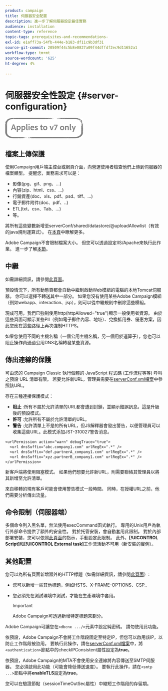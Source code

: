 ```yaml
---
product: campaign
title: 伺服器安全配置
description: 進一步了解伺服器設定最佳實務
audience: installation
content-type: reference
topic-tags: prerequisites-and-recommendations-
exl-id: e1aff73a-54fb-444e-b183-df11c9b3df31
source-git-commit: 20509f44c5b8e0827a09f44dffdf2ec9d11652a1
workflow-type: tm+mt
source-wordcount: '625'
ht-degree: 4%

---
```


# 伺服器安全性設定 {#server-configuration}

![](../../assets/v7-only.svg)

## 檔案上傳保護

使用Campaign用戶端主控台或網頁介面，向營運使用者檢查他們上傳到伺服器的檔案類型。 提醒您，業務需求可以是：

* 影像(jpg、gif、png、...)
* 內容(zip、html、css、...)
* 行銷資產(doc、xls、pdf、psd、tiff、...)
* 電子郵件附件(doc、pdf、..)
* ETL(txt、csv、Tab、...)
* 等。

將所有這些變數新增至serverConf/shared/datastore/@uploadAllowlist（有效的java規則運算式）。 在[本頁](../../installation/using/file-res-management.md)中瞭解更多。

Adobe Campaign不會限制檔案大小。 但您可以透過設定IIS/Apache來執行此作業。 進一步了解[本節](../../installation/using/web-server-configuration.md)。

## 中繼

如需詳細資訊，請參閱[此頁面](../../installation/using/configuring-campaign-server.md#dynamic-page-security-and-relays)。

預設情況下，所有動態頁都會自動中繼到啟動Web模組的電腦的本地Tomcat伺服器。 你可以選擇不轉送其中一部分。 如果您沒有使用某些Adobe Campaign模組（例如webapp、interaction、jsp），則可以從中繼規則中刪除這些模組。

現成可用，我們已強制使用http(httpAllowed=&quot;true&quot;)顯示一般使用者資源。 由於這些頁面可顯示某些PII（例如電子郵件內容、地址）、兌換抵用券、優惠方案，因此您應在這些路徑上再次強制HTTPS。

如果您使用不同的主機名稱（一個公用主機名稱，另一個用於運算子），您也可以阻止操作員通過公用DNS名稱轉發某些資源。

## 傳出連線的保護

可由您的 Campaign Classic 執行個體的 JavaScript 程式碼 (工作流程等等) 呼叫之預設 URL 清單有限。 若要允許新URL，管理員需要在[serverConf.xml檔案](../../installation/using/the-server-configuration-file.md)中參照該URL。

存在三種連接保護模式：

* **阻止** :所有不屬於允許清單的URL都會遭到封鎖，並顯示錯誤訊息。這是升級後的預設模式。
* **許可** :允許所有不屬於允許清單的URL。
* **警告** :允許清單上不是的所有URL，但JS解釋器會發出警告，以便管理員可以收集這些URL。此模式添加JST-310027警告消息。

```
<urlPermission action="warn" debugTrace="true">
  <url dnsSuffix="abc.company1.com" urlRegEx=".*" />
  <url dnsSuffix="def.partnerA_company1.com" urlRegEx=".*" />
  <url dnsSuffix="xyz.partnerB_company1.com" urlRegEx=".*" />
</urlPermission>
```

新客戶端將使用阻塞模式。 如果他們想要允許新URL，則需要聯絡其管理員以將其新增至允許清單。

來自移轉的現有客戶可能會使用警告模式一段時間。 同時，在授權URL之前，他們需要分析傳出流量。

## 命令限制（伺服器端）

多個命令列入黑名單，無法使用execCommand函式執行。 專用的Unix用戶為執行外部命令提供了額外的安全性。 對於托管安裝，會自動套用此限制。 對於內部部署安裝，您可以依照[此頁面](../../installation/using/configuring-campaign-server.md#restricting-authorized-external-commands)的指示，手動設定此限制。 此外，**[!UICONTROL Script]**&#x200B;和&#x200B;**[!UICONTROL External task]**&#x200B;工作流活動不可用（新安裝的實例）。

## 其他配置

您可以為所有頁面新增額外的HTTP標題（如需詳細資訊，請參閱[此頁面](../../installation/using/configuring-campaign-server.md#restricting-authorized-external-commands)）:

* 您可以新增一些其他標題，例如HSTS、X-FRAME-OPTIONS、CSP..
* 您必須先在測試環境中測試，才能在生產環境中套用。

   >[!IMPORTANT]
   >
   >Adobe Campaign可透過新增特定標題來劃分。

Adobe Campaign可讓您在`<dbcnx .../>`元素中設定純密碼。 請勿使用此功能。

依預設，Adobe Campaign不會將工作階段固定至特定IP，但您可以啟用該IP，以防止工作階段被盜用。 要執行此操作，請在[serverConf.xml檔案](../../installation/using/the-server-configuration-file.md)中，將`<authentication>`節點中的checkIPConsistent屬性設定為&#x200B;**true**。

依預設，Adobe Campaign的MTA不會使用安全連線將內容傳送至SMTP伺服器。 您必須啟用此功能（可能會降低傳送速度）。 要執行此操作，請在`<smtp ...>`節點中將&#x200B;**enableTLS**&#x200B;設定為&#x200B;**true**。

您可以在驗證節點（sessionTimeOutSec屬性）中縮短工作階段的存留期。
